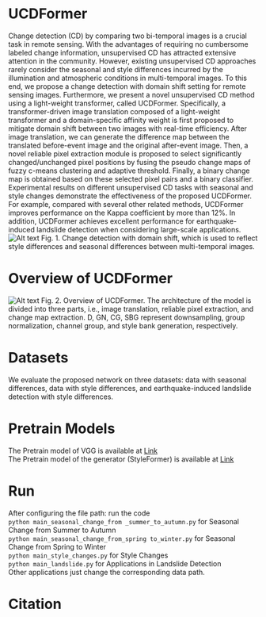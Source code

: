 # UCDFormer
Change detection (CD) by comparing two bi-temporal images is a crucial task in remote sensing. With the advantages of requiring no cumbersome labeled change information, unsupervised CD has attracted extensive attention in the community. However,  existing unsupervised CD approaches rarely consider the seasonal  and style differences incurred by the illumination and atmospheric conditions in multi-temporal images. To this end, we propose a change detection with domain shift setting for remote sensing images. Furthermore, we present a novel  unsupervised CD method using a light-weight transformer, called UCDFormer. Specifically,  a transformer-driven image translation composed of a light-weight transformer and a domain-specific affinity weight is first proposed to mitigate domain shift between two images with real-time efficiency. After image translation, we can generate the difference map between the translated before-event image and the original after-event image. Then, a novel reliable pixel extraction module is proposed to select significantly changed/unchanged pixel positions by fusing the pseudo change maps of fuzzy c-means clustering and adaptive threshold. Finally, a binary change map is obtained based on these selected pixel pairs and a binary classifier.  Experimental results on different unsupervised CD tasks with seasonal  and style changes demonstrate the effectiveness of the proposed UCDFormer. For example, compared with several other related methods, UCDFormer improves performance on the Kappa coefficient by more than 12\%. In addition, UCDFormer achieves excellent performance for   earthquake-induced landslide detection when considering large-scale applications.
![Alt text](https://github.com/zhu-xlab/UCDFormer/blob/main/UCDFormer/Figures/fig0.jpg)
Fig. 1. Change detection with domain shift, which is used to reflect style differences and seasonal differences between multi-temporal images.
# Overview of UCDFormer
![Alt text](https://github.com/zhu-xlab/UCDFormer/blob/main/UCDFormer/Figures/fig1.jpg)
Fig. 2. Overview of UCDFormer.  The architecture of the model is divided into three parts, 	i.e., image translation, reliable pixel extraction, and change map extraction.  D, GN, CG, SBG represent downsampling, group normalization, channel group, and style bank generation, respectively.
# Datasets
We evaluate the proposed network on three datasets: data with seasonal differences, data with style differences, and earthquake-induced landslide detection with style differences.
# Pretrain Models
The Pretrain model of VGG is available at [Link](https://drive.google.com/file/d/1OIAOQv3zw5XHoPpcD2e7Nw39N5mYw74J/view?usp=drive_link)  
The Pretrain model of the generator (StyleFormer) is available at [Link](https://drive.google.com/file/d/1E-0uBlHWBCwwNpydbKjDYsFnEZWtbubB/view?usp=drive_link)
# Run
After configuring the file path: run the code  
`python main_seasonal_change_from _summer_to_autumn.py` for Seasonal Change from Summer to Autumn  
`python main_seasonal_change_from_spring to_winter.py` for Seasonal Change from Spring to Winter  
`python main_style_changes.py` for Style Changes  
`python main_landslide.py` for Applications in Landslide Detection  
Other applications just change the corresponding data path.
# Citation
